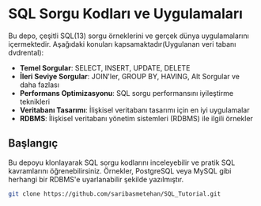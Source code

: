 # SQL Sorgu Kodları ve Uygulamaları

Bu depo, çeşitli SQL(13) sorgu örneklerini ve gerçek dünya uygulamalarını içermektedir. Aşağıdaki konuları kapsamaktadır(Uygulanan veri tabanı dvdrental):

- **Temel Sorgular**: SELECT, INSERT, UPDATE, DELETE
- **İleri Seviye Sorgular**: JOIN'ler, GROUP BY, HAVING, Alt Sorgular ve daha fazlası
- **Performans Optimizasyonu**: SQL sorgu performansını iyileştirme teknikleri
- **Veritabanı Tasarımı**: İlişkisel veritabanı tasarımı için en iyi uygulamalar
- **RDBMS**: İlişkisel veritabanı yönetim sistemleri (RDBMS) ile ilgili örnekler

## Başlangıç
Bu depoyu klonlayarak SQL sorgu kodlarını inceleyebilir ve pratik SQL kavramlarını öğrenebilirsiniz. Örnekler, PostgreSQL veya MySQL gibi herhangi bir RDBMS'e uyarlanabilir şekilde yazılmıştır.

```bash
git clone https://github.com/saribasmetehan/SQL_Tutorial.git
